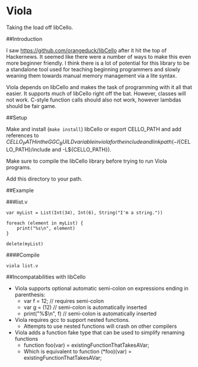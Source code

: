 Viola
=====

Taking the load off libCello.

##Introduction

I saw https://github.com/orangeduck/libCello after it hit the top of Hackernews. It seemed like there were a number of ways to make this even more beginner friendly. I think there is a lot of potential for this library to be a standalone tool used for teaching beginning programmers and slowly weaning them towards manual memory management via a lite syntax.

Viola depends on libCello and makes the task of programming with it all that easier. It supports much of libCello right off the bat. However, classes will not work. C-style function calls should also not work, however lambdas should be fair game.

##Setup

Make and install (`make install`) libCello or export CELLO_PATH and add references to $CELLO_PATH in the GGC_BUILD variable in viola for the include and link path (-I${CELLO_PATH}/include and -L${CELLO_PATH}).

Make sure to compile the libCello library before trying to run Viola programs.

Add this directory to your path.

##Example

###list.v

    var myList = List(Int(34), Int(6), String("I'm a string."))

    foreach (element in myList) {
        print("%s\n", element)
    }

    delete(myList)

####Compile

    viola list.v

##Incompatabilities with libCello

* Viola supports optional automatic semi-colon on expressions ending in parenthesis:
	* var f = 12; // requires semi-colon
	* var g = (12) // semi-colon is automatically inserted
	* print("%$\n", f) // semi-colon is automatically inserted
* Viola requires gcc to support nested functions.
	* Attempts to use nested functions will crash on other compilers
* Viola adds a function fake type that can be used to simplify renaming functions
	* function foo(var) = existingFunctionThatTakesAVar;
	* Which is equivalent to function (*foo)(var) = existingFunctionThatTakesAVar;
